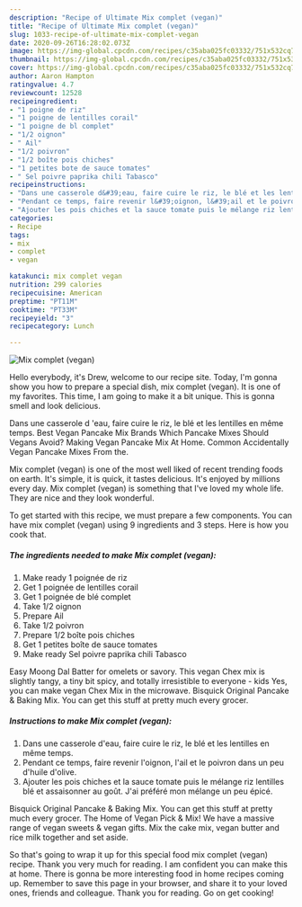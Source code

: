 ```yaml
---
description: "Recipe of Ultimate Mix complet (vegan)"
title: "Recipe of Ultimate Mix complet (vegan)"
slug: 1033-recipe-of-ultimate-mix-complet-vegan
date: 2020-09-26T16:28:02.073Z
image: https://img-global.cpcdn.com/recipes/c35aba025fc03332/751x532cq70/mix-complet-vegan-photo-principale-de-la-recette.jpg
thumbnail: https://img-global.cpcdn.com/recipes/c35aba025fc03332/751x532cq70/mix-complet-vegan-photo-principale-de-la-recette.jpg
cover: https://img-global.cpcdn.com/recipes/c35aba025fc03332/751x532cq70/mix-complet-vegan-photo-principale-de-la-recette.jpg
author: Aaron Hampton
ratingvalue: 4.7
reviewcount: 12528
recipeingredient:
- "1 poigne de riz"
- "1 poigne de lentilles corail"
- "1 poigne de bl complet"
- "1/2 oignon"
- " Ail"
- "1/2 poivron"
- "1/2 boîte pois chiches"
- "1 petites bote de sauce tomates"
- " Sel poivre paprika chili Tabasco"
recipeinstructions:
- "Dans une casserole d&#39;eau, faire cuire le riz, le blé et les lentilles en même temps."
- "Pendant ce temps, faire revenir l&#39;oignon, l&#39;ail et le poivron dans un peu d&#39;huile d&#39;olive."
- "Ajouter les pois chiches et la sauce tomate puis le mélange riz lentilles blé et assaisonner au goût. J&#39;ai préféré mon mélange un peu épicé."
categories:
- Recipe
tags:
- mix
- complet
- vegan

katakunci: mix complet vegan 
nutrition: 299 calories
recipecuisine: American
preptime: "PT11M"
cooktime: "PT33M"
recipeyield: "3"
recipecategory: Lunch

---
```



![Mix complet (vegan)](https://img-global.cpcdn.com/recipes/c35aba025fc03332/751x532cq70/mix-complet-vegan-photo-principale-de-la-recette.jpg)

Hello everybody, it's Drew, welcome to our recipe site. Today, I'm gonna show you how to prepare a special dish, mix complet (vegan). It is one of my favorites. This time, I am going to make it a bit unique. This is gonna smell and look delicious.

Dans une casserole d &#39;eau, faire cuire le riz, le blé et les lentilles en même temps. Best Vegan Pancake Mix Brands Which Pancake Mixes Should Vegans Avoid? Making Vegan Pancake Mix At Home. Common Accidentally Vegan Pancake Mixes From the.

Mix complet (vegan) is one of the most well liked of recent trending foods on earth. It's simple, it is quick, it tastes delicious. It's enjoyed by millions every day. Mix complet (vegan) is something that I've loved my whole life. They are nice and they look wonderful.


To get started with this recipe, we must prepare a few components. You can have mix complet (vegan) using 9 ingredients and 3 steps. Here is how you cook that.

<!--inarticleads1-->

##### The ingredients needed to make Mix complet (vegan):

1. Make ready 1 poignée de riz
1. Get 1 poignée de lentilles corail
1. Get 1 poignée de blé complet
1. Take 1/2 oignon
1. Prepare  Ail
1. Take 1/2 poivron
1. Prepare 1/2 boîte pois chiches
1. Get 1 petites boîte de sauce tomates
1. Make ready  Sel poivre paprika chili Tabasco


Easy Moong Dal Batter for omelets or savory. This vegan Chex mix is slightly tangy, a tiny bit spicy, and totally irresistible to everyone - kids Yes, you can make vegan Chex Mix in the microwave. Bisquick Original Pancake &amp; Baking Mix. You can get this stuff at pretty much every grocer. 

<!--inarticleads2-->

##### Instructions to make Mix complet (vegan):

1. Dans une casserole d&#39;eau, faire cuire le riz, le blé et les lentilles en même temps.
1. Pendant ce temps, faire revenir l&#39;oignon, l&#39;ail et le poivron dans un peu d&#39;huile d&#39;olive.
1. Ajouter les pois chiches et la sauce tomate puis le mélange riz lentilles blé et assaisonner au goût. J&#39;ai préféré mon mélange un peu épicé.


Bisquick Original Pancake &amp; Baking Mix. You can get this stuff at pretty much every grocer. The Home of Vegan Pick &amp; Mix! We have a massive range of vegan sweets &amp; vegan gifts. Mix the cake mix, vegan butter and rice milk together and set aside. 

So that's going to wrap it up for this special food mix complet (vegan) recipe. Thank you very much for reading. I am confident you can make this at home. There is gonna be more interesting food in home recipes coming up. Remember to save this page in your browser, and share it to your loved ones, friends and colleague. Thank you for reading. Go on get cooking!
